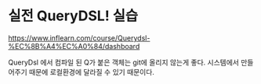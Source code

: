# 실전 QueryDSL! 실습

https://www.inflearn.com/course/Querydsl-%EC%8B%A4%EC%A0%84/dashboard

QueryDsl 에서 컴파일 된 Q가 붙은 객체는 git에 올리지 않는게 좋다.
시스템에서 만들어주기 때문에 로컬환경에 달라질 수 있기 때문이다.